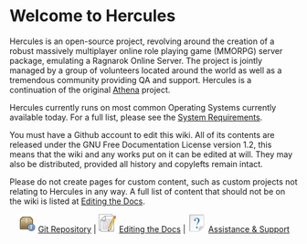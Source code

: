 # Welcome to Hercules

Hercules is an open-source project, revolving around the creation of a robust massively multiplayer online role playing
game (MMORPG) server package, emulating a Ragnarok Online Server. The project is jointly managed by a group of
volunteers located around the world as well as a tremendous community providing QA and support. Hercules is a
continuation of the original [Athena](https://github.com/Satureja/Athena/wiki/Athena) project.

Hercules currently runs on most common Operating Systems currently available today. For a full list, please see the
[System Requirements](setup/system-requirements.md).

You must have a Github account to edit this wiki. All of its contents are released under the GNU Free Documentation
License version 1.2, this means that the wiki and any works put on it can be edited at will. They may also be
distributed, provided all history and copylefts remain intact.

Please do not create pages for custom content, such as custom projects not relating to Hercules in any way. A full list
of content that should not be on the wiki is listed at [Editing the Docs](contributing/editing-the-docs.md).

<center>

![](assets/GitRepo.png) [Git Repository](https://github.com/HerculesWS/Hercules)
 | ![](assets/WikiEdit.png) [Editing the Docs](contributing/editing-the-docs.md)
 | ![](assets/Support.png) [Assistance & Support](https://herc.ws/board/)

</center>
